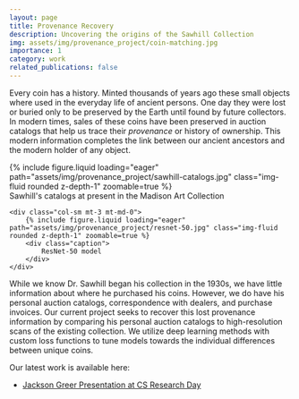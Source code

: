 ```yaml
---
layout: page
title: Provenance Recovery
description: Uncovering the origins of the Sawhill Collection
img: assets/img/provenance_project/coin-matching.jpg
importance: 1
category: work
related_publications: false
---
```


Every coin has a history. Minted thousands of years ago these small objects where used in the everyday life of ancient persons. One day they were lost or buried only to be preserved by the Earth until found by future collectors. In modern times, sales of these coins have been preserved in auction catalogs that help us trace their *provenance* or history of ownership. This modern information completes the link between our ancient ancestors and the modern holder of any object.

<div class="row mt-3">
    <div class="col-sm mt-3 mt-md-0">
        {% include figure.liquid loading="eager" path="assets/img/provenance_project/sawhill-catalogs.jpg" class="img-fluid rounded z-depth-1"  zoomable=true %}
        <div class="caption">
            Sawhill's catalogs at present in the Madison Art Collection
        </div>
    </div>
    
    <div class="col-sm mt-3 mt-md-0">
        {% include figure.liquid loading="eager" path="assets/img/provenance_project/resnet-50.jpg" class="img-fluid rounded z-depth-1" zoomable=true %}
        <div class="caption">
            ResNet-50 model
        </div>
    </div>
    
</div>


While we know Dr. Sawhill began his collection in the 1930s, we have little information about where he purchased his coins. However, we do have his personal auction catalogs, correspondence with dealers, and purchase invoices. Our current project seeks to recover this lost provenance information by comparing his personal auction catalogs to high-resolution scans of the existing collection. We utilize deep learning methods with custom loss functions to tune models towards the individual differences between unique coins. 

Our latest work is available here:
- [Jackson Greer Presentation at CS Research Day](/blog/2025/jackson/)